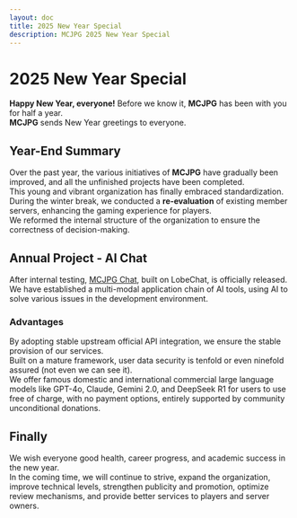 ```yaml
---
layout: doc
title: 2025 New Year Special
description: MCJPG 2025 New Year Special
---
```

# 2025 New Year Special

**Happy New Year, everyone!** Before we know it, **MCJPG** has been with you for half a year.  
**MCJPG** sends New Year greetings to everyone.

## Year-End Summary

Over the past year, the various initiatives of **MCJPG** have gradually been improved, and all the unfinished projects have been completed.  
This young and vibrant organization has finally embraced standardization.  
During the winter break, we conducted a **re-evaluation** of existing member servers, enhancing the gaming experience for players.  
We reformed the internal structure of the organization to ensure the correctness of decision-making.

## Annual Project - AI Chat

After internal testing, [MCJPG Chat](https://chat.mcjpg.org), built on LobeChat, is officially released.  
We have established a multi-modal application chain of AI tools, using AI to solve various issues in the development environment.

### Advantages

By adopting stable upstream official API integration, we ensure the stable provision of our services.  
Built on a mature framework, user data security is tenfold or even ninefold assured (not even we can see it).  
We offer famous domestic and international commercial large language models like GPT-4o, Claude, Gemini 2.0, and DeepSeek R1 for users to use free of charge, with no payment options, entirely supported by community unconditional donations.

## Finally

We wish everyone good health, career progress, and academic success in the new year.  
In the coming time, we will continue to strive, expand the organization, improve technical levels, strengthen publicity and promotion, optimize review mechanisms, and provide better services to players and server owners.
